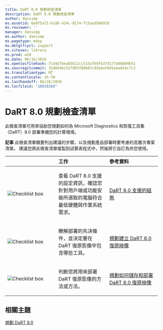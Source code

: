 ```yaml
---
title: DaRT 8.0 規劃檢查清單
description: DaRT 8.0 規劃檢查清單
author: dansimp
ms.assetid: 0a0f5a71-b1d6-424c-8174-fc5aad506928
ms.reviewer: ''
manager: dansimp
ms.author: dansimp
ms.pagetype: mdop
ms.mktglfcycl: support
ms.sitesec: library
ms.prod: w10
ms.date: 06/16/2016
ms.openlocfilehash: 7cd4d7bea65b12cc515af69f637d177a08b84651
ms.sourcegitcommit: 354664bc527d93f80687cd2eba70d1eea024c7c3
ms.translationtype: MT
ms.contentlocale: zh-TW
ms.lasthandoff: 06/26/2020
ms.locfileid: "10810268"
---
```

# DaRT 8.0 規劃檢查清單


此檢查清單可用來協助您規劃如何為 Microsoft Diagnostics 和恢復工具集（DaRT）8.0 部署準備您的計算環境。

**記事** 此檢查清單概要列出建議的步驟，以及規劃產品部署時要考慮的高層次專案清單。 建議您將此檢查清單複製到試算表程式中，然後將它自訂為供您使用。

 

<table>
<colgroup>
<col width="33%" />
<col width="33%" />
<col width="33%" />
</colgroup>
<thead>
<tr class="header">
<th align="left"></th>
<th align="left">工作</th>
<th align="left">參考資料</th>
</tr>
</thead>
<tbody>
<tr class="odd">
<td align="left"><img src="images/checklistbox.gif" alt="Checklist box" /></td>
<td align="left"><p>查看 DaRT 8.0 支援的設定資訊，確認您針對用戶端或功能安裝所選取的電腦符合最低硬體與作業系統需求。</p></td>
<td align="left"><p><a href="dart-80-supported-configurations-dart-8.md" data-raw-source="[DaRT 8.0 Supported Configurations](dart-80-supported-configurations-dart-8.md)">DaRT 8.0 支援的組態</a></p></td>
</tr>
<tr class="even">
<td align="left"><img src="images/checklistbox.gif" alt="Checklist box" /></td>
<td align="left"><p>瞭解部署的先決條件，並決定要在 DaRT 復原影像中包含哪些工具。</p></td>
<td align="left"><p><a href="planning-to-create-the-dart-80-recovery-image-dart-8.md" data-raw-source="[Planning to Create the DaRT 8.0 Recovery Image](planning-to-create-the-dart-80-recovery-image-dart-8.md)">規劃建立 DaRT 8.0 復原映像</a></p></td>
</tr>
<tr class="odd">
<td align="left"><img src="images/checklistbox.gif" alt="Checklist box" /></td>
<td align="left"><p>判斷您將用來部署 DaRT 復原影像的方法或方法。</p></td>
<td align="left"><p><a href="planning-how-to-save-and-deploy-the-dart-80-recovery-image-dart-8.md" data-raw-source="[Planning How to Save and Deploy the DaRT 8.0 Recovery Image](planning-how-to-save-and-deploy-the-dart-80-recovery-image-dart-8.md)">規劃如何儲存和部署 DaRT 8.0 復原映像</a></p></td>
</tr>
</tbody>
</table>

 

## 相關主題


[規劃 DaRT 8.0](planning-for-dart-80-dart-8.md)

 

 





